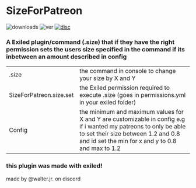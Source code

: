 # SizeForPatreon
![downloads](https://img.shields.io/github/downloads/Waltuhs/SizeForPatreon/total?logo=github&style=for-the-badge)
![ver](https://img.shields.io/github/v/release/Waltuhs/SizeForPatreon?include_prereleases&logo=github&style=for-the-badge)
[![disc](https://img.shields.io/discord/1235681501849321482?label=Discord&logo=discord&style=for-the-badge)](https://discord.gg/MQAcPFJRkR)
### A Exiled plugin/command (.size) that if they have the right permission sets the users size specified in the command if its inbetween an amount described in config
| |  |
| --- | --- |
| .size | the command in console to change your size by X and Y |
| SizeForPatreon.size.set | the Exiled permission required to execute .size (goes in permissions.yml in your exiled folder) |
| Config | the minimum and maximum values for X and Y are customizable in config e.g if i wanted my patreons to only be able  to set their size between 1.2 and 0.8 and id set the min for x and y to 0.8 and max to 1.2 |
### this plugin was made with exiled!
made by @walter.jr. on discord

